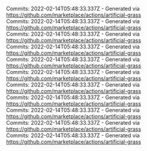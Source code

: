Commits: 2022-02-14T05:48:33.337Z - Generated via https://github.com/marketplace/actions/artificial-grass
<br>
Commits: 2022-02-14T05:48:33.337Z - Generated via https://github.com/marketplace/actions/artificial-grass
<br>
Commits: 2022-02-14T05:48:33.337Z - Generated via https://github.com/marketplace/actions/artificial-grass
<br>
Commits: 2022-02-14T05:48:33.337Z - Generated via https://github.com/marketplace/actions/artificial-grass
<br>
Commits: 2022-02-14T05:48:33.337Z - Generated via https://github.com/marketplace/actions/artificial-grass
<br>
Commits: 2022-02-14T05:48:33.337Z - Generated via https://github.com/marketplace/actions/artificial-grass
<br>
Commits: 2022-02-14T05:48:33.337Z - Generated via https://github.com/marketplace/actions/artificial-grass
<br>
Commits: 2022-02-14T05:48:33.337Z - Generated via https://github.com/marketplace/actions/artificial-grass
<br>
Commits: 2022-02-14T05:48:33.337Z - Generated via https://github.com/marketplace/actions/artificial-grass
<br>
Commits: 2022-02-14T05:48:33.337Z - Generated via https://github.com/marketplace/actions/artificial-grass
<br>
Commits: 2022-02-14T05:48:33.337Z - Generated via https://github.com/marketplace/actions/artificial-grass
<br>
